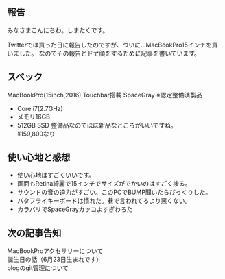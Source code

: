 ## 報告  
みなさまこんにちわ。しまたくです。

Twitterでは買った日に報告したのですが、ついに…MacBookPro15インチを買いました。
なのでその報告とドヤ顔をするために記事を書いています。

## スペック
MacBookPro(15inch,2016) Touchbar搭載 SpaceGray
※認定整備済製品
* Core i7(2.7GHz)
* メモリ16GB
* 512GB SSD
整備品なのでほぼ新品なところがいいですね。  
¥159,800なり

## 使い心地と感想
* 使い心地はすごくいいです。  
* 画面もRetina綺麗で15インチでサイズがでかいのはすごく捗る。  
* サウンドの音の迫力がすごい。このPCでBUMP聞いたらびっくりした。
* バタフライキーボードは慣れた。巷で言われてるより悪くない。
* カラバリでSpaceGrayカッコよすぎわろた

## 次の記事告知
MacBookProアクセサリーについて  
誕生日の話（6月23日生まれです）  
blogのgit管理について  